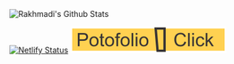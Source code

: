 


<div>
    <img  width="40%" align="left" alt="Rakhmadi's Github Stats" src="https://github-readme-stats.vercel.app/api?username=Rakhmadi&show_icons=true&hide_border=true&theme=dark&count_private=true&include_all_commits=true&bg_color=383C4A&title_color=fff&text_color=fff">
</div>

<br>

[![Netlify Status](https://api.netlify.com/api/v1/badges/fd3cd1d4-84cf-48ea-b3f8-96fcd5f43367/deploy-status)](https://app.netlify.com/sites/submision-aplikasi-satu-halaman-vuejs/deploys)
[![MYPortofolio](https://raw.githubusercontent.com/Rakhmadi/Rakhmadi/master/badge.svg)](https://rakhmadi.github.io/)

